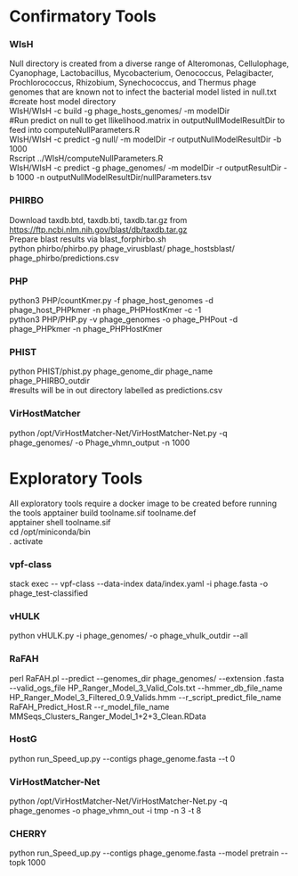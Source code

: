 # Confirmatory Tools 
### WIsH 
Null directory is created from a diverse range of Alteromonas, Cellulophage, Cyanophage, Lactobacillus, Mycobacterium, Oenococcus, Pelagibacter, Prochlorococcus, Rhizobium, Synechococcus, and Thermus phage genomes that are known not to infect the bacterial model listed in null.txt <br /> 
#create host model directory <br /> 
WIsH/WIsH -c build -g phage_hosts_genomes/ -m modelDir  <br /> 
#Run predict on null to get llikelihood.matrix in outputNullModelResultDir to feed into computeNullParameters.R  <br /> 
WIsH/WIsH -c predict -g null/ -m modelDir -r outputNullModelResultDir -b 1000   <br /> 
Rscript ../WIsH/computeNullParameters.R  <br /> 
WIsH/WIsH -c predict -g phage_genomes/ -m modelDir -r outputResultDir -b 1000 -n outputNullModelResultDir/nullParameters.tsv <br /> 
### PHIRBO
Download taxdb.btd, taxdb.bti, taxdb.tar.gz from https://ftp.ncbi.nlm.nih.gov/blast/db/taxdb.tar.gz <br />
Prepare blast results via blast_forphirbo.sh <br />
python phirbo/phirbo.py phage_virusblast/ phage_hostsblast/ phage_phirbo/predictions.csv

### PHP
python3 PHP/countKmer.py -f phage_host_genomes -d phage_host_PHPkmer -n phage_PHPHostKmer -c -1 <br />
python3 PHP/PHP.py -v phage_genomes -o phage_PHPout -d phage_PHPkmer -n phage_PHPHostKmer <br />

### PHIST
python PHIST/phist.py phage_genome_dir phage_name phage_PHIRBO_outdir <br />
#results will be in out directory labelled as predictions.csv

### VirHostMatcher 
python /opt/VirHostMatcher-Net/VirHostMatcher-Net.py -q phage_genomes/ -o Phage_vhmn_output -n 1000 

# Exploratory Tools 
All exploratory tools require a docker image to be created before running the tools
apptainer build toolname.sif toolname.def <br /> 
apptainer shell toolname.sif <br /> 
cd /opt/miniconda/bin  <br /> 
. activate <br /> 

### vpf-class 
stack exec -- vpf-class --data-index data/index.yaml -i phage.fasta -o phage_test-classified

### vHULK
python vHULK.py -i phage_genomes/ -o phage_vhulk_outdir --all

### RaFAH
perl RaFAH.pl --predict --genomes_dir phage_genomes/ --extension .fasta --valid_ogs_file HP_Ranger_Model_3_Valid_Cols.txt --hmmer_db_file_name HP_Ranger_Model_3_Filtered_0.9_Valids.hmm --r_script_predict_file_name RaFAH_Predict_Host.R --r_model_file_name MMSeqs_Clusters_Ranger_Model_1+2+3_Clean.RData

### HostG
python run_Speed_up.py --contigs phage_genome.fasta --t 0 

### VirHostMatcher-Net
python /opt/VirHostMatcher-Net/VirHostMatcher-Net.py -q phage_genomes -o phage_vhmn_out -i tmp -n 3 -t 8 <br /> 

### CHERRY
python run_Speed_up.py --contigs phage_genome.fasta --model pretrain --topk 1000

